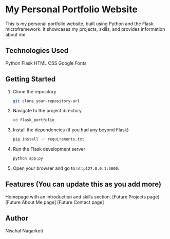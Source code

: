 # My Personal Portfolio Website

This is my personal portfolio website, built using Python and the Flask microframework. It showcases my projects, skills, and provides information about me.

## Technologies Used

 Python
 Flask
 HTML
 CSS
 Google Fonts

## Getting Started

1.  Clone the repository
    ```bash
    git clone your-repository-url
    ```
2.  Navigate to the project directory
    ```bash
    cd flask_portfolio
    ```
3.  Install the dependencies (if you had any beyond Flask)
    ```bash
    pip install -r requirements.txt
    ```
4.  Run the Flask development server
    ```bash
    python app.py
    ```
5.  Open your browser and go to `http127.0.0.1:5000`.

## Features (You can update this as you add more)

 Homepage with an introduction and skills section.
 [Future Projects page]
 [Future About Me page]
 [Future Contact page]

## Author

Nischal Nagarkoti